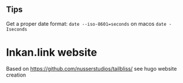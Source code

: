 ## Tips

Get a proper date format:
```date --iso-8601=seconds```
on macos ```date -Iseconds```

# Inkan.link website

Based on https://github.com/nusserstudios/tailbliss/ see hugo website creation
